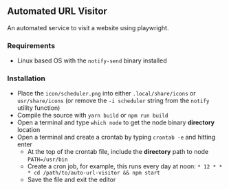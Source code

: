 ## Automated URL Visitor

An automated service to visit a website using playwright.

### Requirements

- Linux based OS with the `notify-send` binary installed

### Installation

- Place the `icon/scheduler.png` into either `.local/share/icons` or `usr/share/icons` (or remove the `-i scheduler` string from the `notify` utility function)
- Compile the source with `yarn build` or `npm run build`
- Open a terminal and type `which node` to get the node binary **directory** location
- Open a terminal and create a crontab by typing `crontab -e` and hitting enter
  - At the top of the crontab file, include the **directory** path to node `PATH=/usr/bin`
  - Create a cron job, for example, this runs every day at noon: `* 12 * * * cd /path/to/auto-url-visitor && npm start`
  - Save the file and exit the editor
